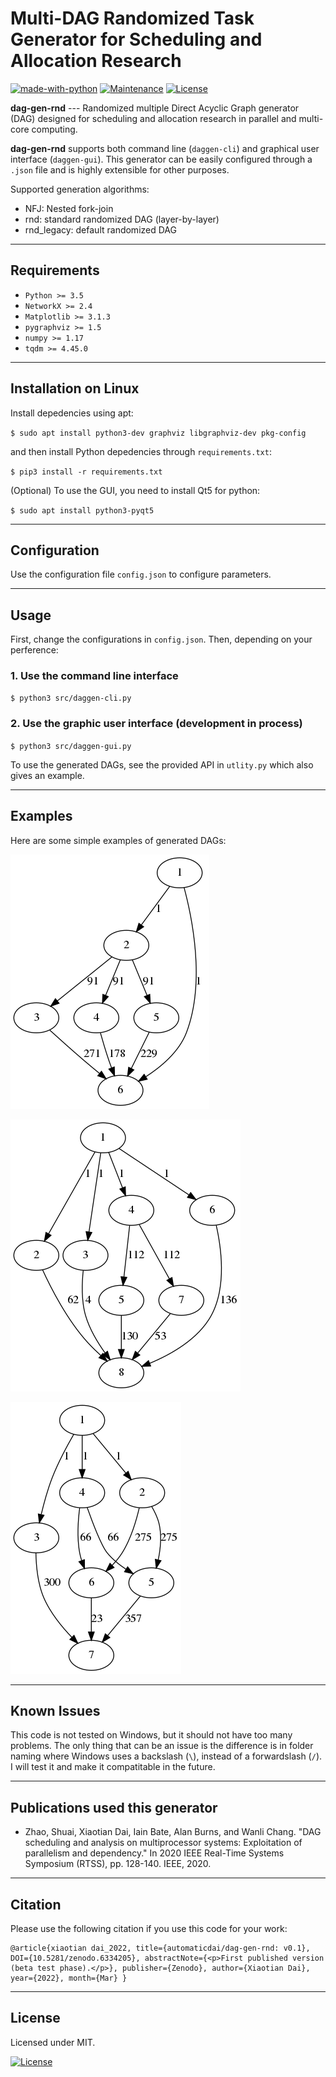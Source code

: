 # Multi-DAG Randomized Task Generator for Scheduling and Allocation Research

[![made-with-python](https://img.shields.io/badge/Made%20with-Python-1f425f.svg)](https://www.python.org/)
[![Maintenance](https://img.shields.io/badge/Maintained%3F-yes-green.svg)](https://GitHub.com/Naereen/StrapDown.js/graphs/commit-activity)
[![License](http://img.shields.io/:license-mit-blue.svg)](http://badges.mit-license.org)

**dag-gen-rnd** --- Randomized multiple Direct Acyclic Graph generator (DAG) designed for scheduling and allocation research in parallel and multi-core computing. 

**dag-gen-rnd** supports both command line (`daggen-cli`) and graphical user interface (`daggen-gui`). This generator can be easily configured through a `.json` file and is highly extensible for other purposes.

Supported generation algorithms:

- NFJ: Nested fork-join
- rnd: standard randomized DAG (layer-by-layer)
- rnd_legacy: default randomized DAG

---

## Requirements

- `Python >= 3.5`
- `NetworkX >= 2.4`
- `Matplotlib >= 3.1.3`
- `pygraphviz >= 1.5`
- `numpy >= 1.17`
- `tqdm >= 4.45.0`

---

## Installation on Linux

Install depedencies using apt:

`$ sudo apt install python3-dev graphviz libgraphviz-dev pkg-config`

and then install Python depedencies through `requirements.txt`:

`$ pip3 install -r requirements.txt`

(Optional) To use the GUI, you need to install Qt5 for python:

`$ sudo apt install python3-pyqt5`

---

## Configuration

Use the configuration file `config.json` to configure parameters.

---

## Usage

First, change the configurations in `config.json`. Then, depending on your perference:

### 1. Use the command line interface

`$ python3 src/daggen-cli.py`


### 2. Use the graphic user interface (development in process)

`$ python3 src/daggen-gui.py`

To use the generated DAGs, see the provided API in `utlity.py` which also gives an example.

---

## Examples

Here are some simple examples of generated DAGs:

![](img/example_1.png)

![](img/example_2.png)

![](img/example_3.png)


---

## Known Issues

This code is not tested on Windows, but it should not have too many problems. The only thing that can be an issue is the difference is in folder naming where Windows uses a backslash (`\`), instead of a forwardslash (`/`). I will test it and make it compatitable in the future. 

---

## Publications used this generator

- Zhao, Shuai, Xiaotian Dai, Iain Bate, Alan Burns, and Wanli Chang. "DAG scheduling and analysis on multiprocessor systems: Exploitation of parallelism and dependency." In 2020 IEEE Real-Time Systems Symposium (RTSS), pp. 128-140. IEEE, 2020.

---

## Citation

Please use the following citation if you use this code for your work: 

```
@article{xiaotian dai_2022, title={automaticdai/dag-gen-rnd: v0.1}, DOI={10.5281/zenodo.6334205}, abstractNote={<p>First published version (beta test phase).</p>}, publisher={Zenodo}, author={Xiaotian Dai}, year={2022}, month={Mar} }
```

---

## License

Licensed under MIT.

[![License](http://img.shields.io/:license-mit-blue.svg?style=flat-square)](http://badges.mit-license.org)
